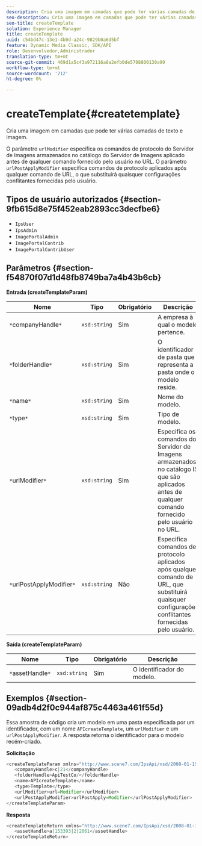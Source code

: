 ```yaml
---
description: Cria uma imagem em camadas que pode ter várias camadas de texto e imagem.
seo-description: Cria uma imagem em camadas que pode ter várias camadas de texto e imagem.
seo-title: createTemplate
solution: Experience Manager
title: createTemplate
uuid: c54bd47c-13e1-4b0d-a24c-9829b0a6d5bf
feature: Dynamic Media Classic, SDK/API
role: Desenvolvedor,Administrador
translation-type: tm+mt
source-git-commit: 469d1a5c43a972116a8a2efb0de5708800130a99
workflow-type: tm+mt
source-wordcount: '212'
ht-degree: 0%

---
```



# createTemplate{#createtemplate}

Cria uma imagem em camadas que pode ter várias camadas de texto e imagem.

O parâmetro `urlModifier` especifica os comandos de protocolo do Servidor de Imagens armazenados no catálogo do Servidor de Imagens aplicado antes de qualquer comando fornecido pelo usuário no URL. O parâmetro `urlPostApplyModifier` especifica comandos de protocolo aplicados após qualquer comando de URL, o que substituirá quaisquer configurações conflitantes fornecidas pelo usuário.

## Tipos de usuário autorizados {#section-9fb615d8e75f452eab2893cc3decfbe6}

* `IpsUser`
* `IpsAdmin`
* `ImagePortalAdmin`
* `ImagePortalContrib`
* `ImagePortalContribUser`

## Parâmetros {#section-f54870f07d1d48fb8749ba7a4b43b6cb}

**Entrada (createTemplateParam)**

| Nome | Tipo | Obrigatório | Descrição |
|---|---|---|---|
| `*`companyHandle`*` | `xsd:string` | Sim | A empresa à qual o modelo pertence. |
| `*`folderHandle`*` | `xsd:string` | Sim | O identificador de pasta que representa a pasta onde o modelo reside. |
| `*`name`*` | `xsd:string` | Sim | Nome do modelo. |
| `*`type`*` | `xsd:string` | Sim | Tipo de modelo. |
| `*`urlModifier`*` | `xsd:string` | Sim | Especifica os comandos do Servidor de Imagens armazenados no catálogo IS que são aplicados antes de qualquer comando fornecido pelo usuário no URL. |
| `*`urlPostApplyModifier`*` | `xsd:string` | Não | Especifica comandos de protocolo aplicados após qualquer comando de URL, que substituirá quaisquer configurações conflitantes fornecidas pelo usuário. |

**Saída (createTemplateParam)**

| Nome | Tipo | Obrigatório | Descrição |
|---|---|---|---|
| `*`assetHandle`*` | `xsd:string` | Sim | O identificador do modelo. |

## Exemplos {#section-09adb4d2f0c944af875c4463a461f55d}

Essa amostra de código cria um modelo em uma pasta especificada por um identificador, com um nome `APIcreateTemplate`, um `urlModifier` e um `urlPostApplyModifier`. A resposta retorna o identificador para o modelo recém-criado.

**Solicitação**

```java
<createTemplateParam xmlns="http://www.scene7.com/IpsApi/xsd/2008-01-15">
   <companyHandle>c|21</companyHandle>
   <folderHandle>ApiTestCo/</folderHandle>
   <name>APIcreateTemplate</name>
   <type>Template</type>
   <urlModifier>url=Modifier</urlModifier>
   <urlPostApplyModifier>urlPostApply=Modifier</urlPostApplyModifier>
</createTemplateParam>
```

**Resposta**

```java
<createTemplateReturn xmlns="http://www.scene7.com/IpsApi/xsd/2008-01-15">
   <assetHandle>a|153393|2|2061</assetHandle>
</createTemplateReturn>
```

